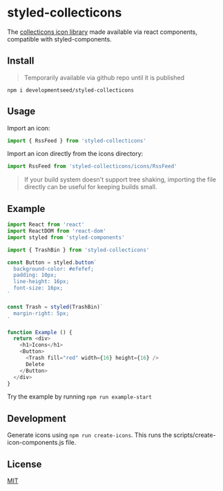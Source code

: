 # styled-collecticons

The [collecticons icon library](https://collecticons.io) made available via react components, compatible with styled-components.

## Install

> Temporarily available via github repo until it is published

```
npm i developmentseed/styled-collecticons
```

## Usage

Import an icon:

```js
import { RssFeed } from 'styled-collecticons'
```

Import an icon directly from the icons directory:

```js
import RssFeed from 'styled-collecticons/icons/RssFeed'
```

> If your build system doesn't support tree shaking, importing the file directly can be useful for keeping builds small.

## Example

```js
import React from 'react'
import ReactDOM from 'react-dom'
import styled from 'styled-components'

import { TrashBin } from 'styled-collecticons'

const Button = styled.button`
  background-color: #efefef;
  padding: 10px;
  line-height: 16px;
  font-size: 16px;
`

const Trash = styled(TrashBin)`
  margin-right: 5px;
`

function Example () {
  return <div>
    <h1>Icons</h1>
    <Button>
      <Trash fill="red" width={16} height={16} />
      Delete
    </Button>
  </div>
}
```

Try the example by running `npm run example-start`

## Development

Generate icons using `npm run create-icons`. This runs the scripts/create-icon-components.js file.

## License
[MIT](LICENSE.md)
